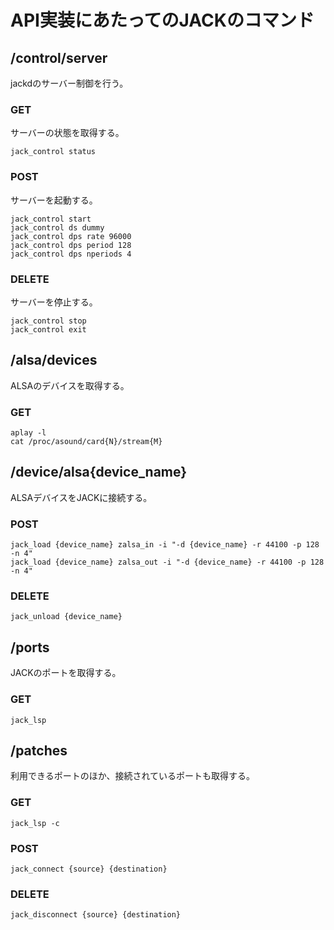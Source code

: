 # API実装にあたってのJACKのコマンド

## /control/server

jackdのサーバー制御を行う。

### GET

サーバーの状態を取得する。

```shell
jack_control status
```

### POST

サーバーを起動する。

```shell
jack_control start
jack_control ds dummy
jack_control dps rate 96000
jack_control dps period 128
jack_control dps nperiods 4
```

### DELETE

サーバーを停止する。

```shell
jack_control stop
jack_control exit
```

## /alsa/devices

ALSAのデバイスを取得する。

### GET

```shell
aplay -l
cat /proc/asound/card{N}/stream{M}
```

## /device/alsa{device_name}

ALSAデバイスをJACKに接続する。

### POST

```shell
jack_load {device_name} zalsa_in -i "-d {device_name} -r 44100 -p 128 -n 4"
jack_load {device_name} zalsa_out -i "-d {device_name} -r 44100 -p 128 -n 4"
```

### DELETE

```shell
jack_unload {device_name}
```

## /ports

JACKのポートを取得する。

### GET

```shell
jack_lsp
```

## /patches

利用できるポートのほか、接続されているポートも取得する。

### GET

```shell
jack_lsp -c
```

### POST

```shell
jack_connect {source} {destination}
```

### DELETE

```shell
jack_disconnect {source} {destination}
```